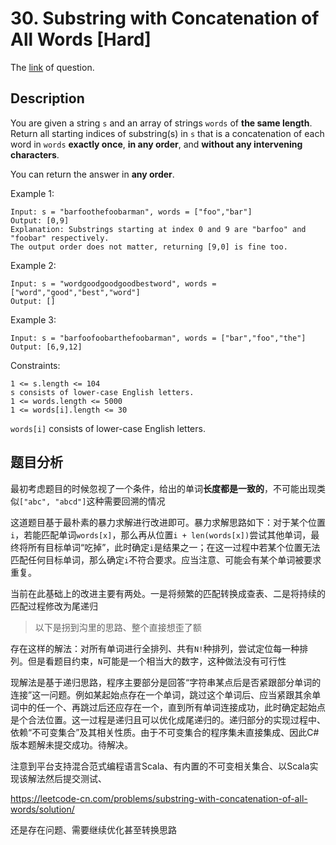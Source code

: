 # 30. Substring with Concatenation of All Words [Hard]

The [link](https://leetcode.com/problems/substring-with-concatenation-of-all-words/) of question.

## Description

You are given a string `s` and an array of strings `words` of **the same length**. Return all starting indices of substring(s) in `s` that is a concatenation of each word in `words` **exactly once**, **in any order**, and **without any intervening characters**.

You can return the answer in **any order**.

Example 1:
```
Input: s = "barfoothefoobarman", words = ["foo","bar"]
Output: [0,9]
Explanation: Substrings starting at index 0 and 9 are "barfoo" and "foobar" respectively.
The output order does not matter, returning [9,0] is fine too.
```

Example 2:
```
Input: s = "wordgoodgoodgoodbestword", words = ["word","good","best","word"]
Output: []
```

Example 3:
```
Input: s = "barfoofoobarthefoobarman", words = ["bar","foo","the"]
Output: [6,9,12]
```

Constraints:
```
1 <= s.length <= 104
s consists of lower-case English letters.
1 <= words.length <= 5000
1 <= words[i].length <= 30
```
`words[i]` consists of lower-case English letters.

## 题目分析

最初考虑题目的时候忽视了一个条件，给出的单词**长度都是一致的**，不可能出现类似`["abc", "abcd"]`这种需要回溯的情况

这道题目基于最朴素的暴力求解进行改进即可。暴力求解思路如下：对于某个位置`i`，若能匹配单词`words[x]`，那么再从位置`i + len(words[x])`尝试其他单词，最终将所有目标单词“吃掉”，此时确定`i`是结果之一；在这一过程中若某个位置无法匹配任何目标单词，那么确定`i`不符合要求。应当注意、可能会有某个单词被要求重复。

当前在此基础上的改进主要有两处。一是将频繁的匹配转换成查表、二是将持续的匹配过程修改为尾递归

<!-- todo -->
<!-- 双指针维护一个滑动窗口的解法 -->

> 以下是拐到沟里的思路、整个直接想歪了额

存在这样的解法：对所有单词进行全排列、共有`N!`种排列，尝试定位每一种排列。但是看题目约束，`N`可能是一个相当大的数字，这种做法没有可行性

现解法是基于递归思路，程序主要部分是回答“字符串某点后是否紧跟部分单词的连接”这一问题。例如某起始点存在一个单词，跳过这个单词后、应当紧跟其余单词中的任一个、再跳过后还应存在一个，直到所有单词连接成功，此时确定起始点是个合法位置。这一过程是递归且可以优化成尾递归的。递归部分的实现过程中、依赖“不可变集合”及其相关性质。由于不可变集合的程序集未直接集成、因此C#版本题解未提交成功。待解决。

注意到平台支持混合范式编程语言Scala、有内置的不可变相关集合、以Scala实现该解法然后提交测试、

https://leetcode-cn.com/problems/substring-with-concatenation-of-all-words/solution/

还是存在问题、需要继续优化甚至转换思路
